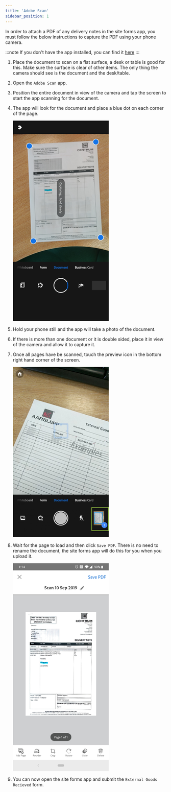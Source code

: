 ```yaml
---
title: 'Adobe Scan'
sidebar_position: 1
---
```


In order to attach a PDF of any delivery notes in the site forms app, you must follow the below instructions to capture the PDF using your phone camera.

:::note
If you don't have the app installed, you can find it [here](https://play.google.com/store/apps/details?id=com.adobe.scan.android&hl=en_GB)
:::

1. Place the document to scan on a flat surface, a desk or table is good for this. Make sure the surface is clear of other items. The only thing the camera should see is the document and the desk/table.
2. Open the `Adobe Scan` app.
3. Position the entire document in view of the camera and tap the screen to start the app scanning for the document.
4. The app will look for the document and place a blue dot on each corner of the page.

    <img src='/img/AdobeScan/1.jpg' width='300px'></img>

5. Hold your phone still and the app will take a photo of the document.
6. If there is more than one document or it is double sided, place it in view of the camera and allow it to capture it.
7. Once all pages have be scanned, touch the preview icon in the bottom right hand corner of the screen.

    <img src='/img/AdobeScan/2.jpg' width='300px'></img>

8. Wait for the page to load and then click `Save PDF`. There is no need to rename the document, the site forms app will do this for you when you upload it.

    <img src='/img/AdobeScan/3.jpg' width='300px'></img>

9. You can now open the site forms app and submit the `External Goods Recieved` form.
